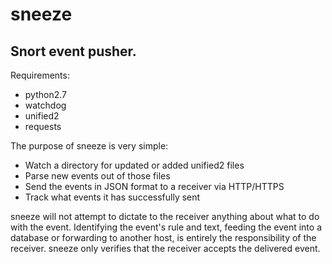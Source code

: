 # sneeze

## Snort event pusher.
Requirements:
* python2.7
* watchdog
* unified2
* requests

The purpose of sneeze is very simple:
* Watch a directory for updated or added unified2 files
* Parse new events out of those files
* Send the events in JSON format to a receiver via HTTP/HTTPS
* Track what events it has successfully sent

sneeze will not attempt to dictate to the receiver anything about what to do with the event. Identifying the event's rule and text, feeding the event into a database or forwarding to another host, is entirely the responsibility of the receiver. sneeze only verifies that the receiver accepts the delivered event.
